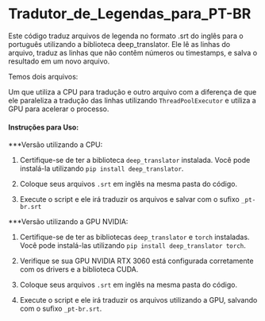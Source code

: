 # Tradutor_de_Legendas_para_PT-BR
Este código traduz arquivos de legenda no formato .srt do inglês para o português utilizando a biblioteca deep_translator.
Ele lê as linhas do arquivo, traduz as linhas que não contêm números ou timestamps, e salva o resultado em um novo arquivo. 

Temos dois arquivos:

Um que utiliza a CPU para tradução e outro arquivo com a diferença de que ele paraleliza a tradução das linhas utilizando  `ThreadPoolExecutor` e utiliza a GPU para acelerar o processo.

#### Instruções para Uso:

***Versão utilizando a CPU:

1. Certifique-se de ter a biblioteca `deep_translator` instalada. Você pode instalá-la utilizando `pip install deep_translator`.
    
2. Coloque seus arquivos `.srt` em inglês na mesma pasta do código.
    
3. Execute o script e ele irá traduzir os arquivos e salvar com o sufixo `_pt-br.srt`


***Versão utilizando a GPU NVIDIA:

1. Certifique-se de ter as bibliotecas `deep_translator` e `torch` instaladas. Você pode instalá-las utilizando `pip install deep_translator torch`.
    
2. Verifique se sua GPU NVIDIA RTX 3060 está configurada corretamente com os drivers e a biblioteca CUDA.
    
3. Coloque seus arquivos `.srt` em inglês na mesma pasta do código.
    
4. Execute o script e ele irá traduzir os arquivos utilizando a GPU, salvando com o sufixo `_pt-br.srt`.

   
